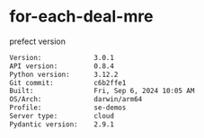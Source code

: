 # for-each-deal-mre


prefect version
```bash
Version:             3.0.1
API version:         0.8.4
Python version:      3.12.2
Git commit:          c6b2ffe1
Built:               Fri, Sep 6, 2024 10:05 AM
OS/Arch:             darwin/arm64
Profile:             se-demos
Server type:         cloud
Pydantic version:    2.9.1
```